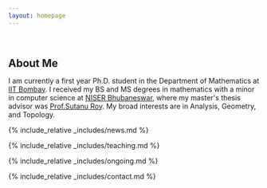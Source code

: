 ```yaml
---
layout: homepage
---
```


<h1 id="about-me"></h1>

<h2 style="margin: 60px 0px 10px;">About Me</h2>

I am currently a first year Ph.D. student in the Department of Mathematics at <a href ="https://www.math.iitb.ac.in">IIT Bombay</a>. I received my BS and MS degrees in mathematics with a minor in computer science at <a href="https://oldsite.niser.ac.in/sms/">NISER Bhubaneswar</a>, where my master's thesis advisor was <a href ="http://www.niser.ac.in/~sutanu/">Prof.Sutanu Roy</a>. My broad interests are in Analysis, Geometry, and Topology. 




{% include_relative _includes/news.md %}

{% include_relative _includes/teaching.md %}

{% include_relative _includes/ongoing.md %}

{% include_relative _includes/contact.md %}



